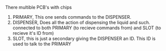 There multible PCB's with chips
1. PRIMARY, This one sends commands to the DISPENSER.
2. DISPENSER, Does all the action of dispensing the liquid and such. connected to both PRIMARY (to recieve commands from) and SLOT (to recieve it's ID from)
3. SLOT, this is just a secondary giving the DISPENSER an ID. This ID is used to talk to the PRIMARY